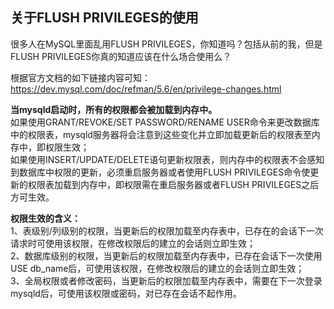 ## 关于FLUSH PRIVILEGES的使用

很多人在MySQL里面乱用FLUSH PRIVILEGES，你知道吗？包括从前的我，但是FLUSH PRIVILEGES你真的知道应该在什么场合使用么？  


根据官方文档的如下链接内容可知：  
https://dev.mysql.com/doc/refman/5.6/en/privilege-changes.html   


**当mysqld启动时，所有的权限都会被加载到内存中。**  
如果使用GRANT/REVOKE/SET PASSWORD/RENAME USER命令来更改数据库中的权限表，mysqld服务器将会注意到这些变化并立即加载更新后的权限表至内存中，即权限生效；  
如果使用INSERT/UPDATE/DELETE语句更新权限表，则内存中的权限表不会感知到数据库中权限的更新，必须重启服务器或者使用FLUSH PRIVILEGES命令使更新的权限表加载到内存中，即权限需在重启服务器或者FLUSH PRIVILEGES之后方可生效。  

**权限生效的含义：**  
1、表级别/列级别的权限，当更新后的权限加载至内存表中，已存在的会话下一次请求时可使用该权限，在修改权限后的建立的会话则立即生效；  
2、数据库级别的权限，当更新后的权限加载至内存表中，已存在会话下一次使用USE db_name后，可使用该权限，在修改权限后的建立的会话则立即生效；  
3、全局权限或者修改密码，当更新后的权限加载至内存表中，需要在下一次登录mysqld后，可使用该权限或密码，对已存在会话不起作用。  

